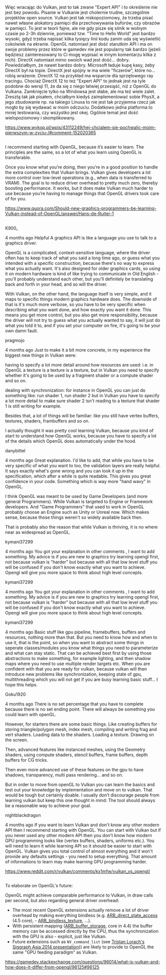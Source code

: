 Więc wracając do Vulkan, jest to tak zwane "Expert API" i to określenie nie jest bez powodu. Pisanie w Vulkanie jest cholernie trudne, szczególnie projektów open source. Vulkan jest tak niskopoziomowy, że trzeba pisać nawet własne alokatory pamięci dla przechowywania buforów, czy obrazów w pamięci. To jest w teorii fajne, ale nie gdy pisze się silnik w wolnym czasie po 2-3h dziennie, ponieważ tzw. "Time to Hello World" jest bardzo wysoki, gdyż trzeba napisać kilka tysięcy linii kodu zanim uda się wyświetlić cokolwiek na ekranie. OpenGL natomiast jest dość starutkim API i ma on swoje problemy przez które w gamedev nie jest popularny tak bardzo (jeżeli będziesz zainteresowany to Ci mogę wypisać w innym komentarzu kilka z nich). DirectX natomiast mimo swoich wad jest dość... dobry. Powiedziałbym, że nawet bardzo dobry. Microsoft ładuje kupę kasy, żeby DirectX był na topie. DirectX jest spójny w ma wiele "ficzerów", które no... robią wrażenie. DirectX 12 na przykład ma wsparcie dla sprzętowego ray tracingu. Chociaż DirectX 12 to też "Expert API" to jednak jest na tyle podobne do wersji 11, że da się z niego łatwiej przesiąść, niż z OpenGL do Vulkana. Zamknięcie tylko na Windowsa jest słabe, ale ma też wiele zalet. Zresztą tak jak pisałem, chciałbym kiedyś zaimplementować sobie PhysX, a jego zbudowanie np. na takiego Linuxa to nie jest tak przyjemna rzecz jak mogło by się wydawać w moim odczuciu. Dodatkowo jedna platforma to mniej testowania, czy wszystko jest okej. Ogólnie temat jest dość wielopoziomowy i skomplikowany.

https://www.wykop.pl/wpis/43112249/hej-chcialem-sie-pochwalic-moim-pierwszym-w-zyciu-/#comment-152020365

##

I recommend starting with OpenGL, because it’s easier to learn. The principles are the same, so a lot of what you learn using OpenGL is transferable.

Once you know what you’re doing, then you’re in a good position to handle the extra complexities that Vulkan brings. Vulkan gives developers a lot more control over low-level operations (e.g., when data is transferred to VRAM). The goal is to reduce driver overhead to pretty much zero, thereby boosting performance. It works, but it does make Vulkan much harder to use because you’re having to manage things that OpenGL drivers took care of for you.

https://www.quora.com/Should-new-graphics-programmers-be-learning-Vulkan-instead-of-OpenGL/answer/Hans-de-Ruiter-1

##

K900\_

4 months ago
Helpful
A graphics API is like a language you use to talk to a graphics driver.

OpenGL is a complicated, context-sensitive language, where the driver often has to keep track of what you said a long time ago, or guess what you intended with a specific construction, because there's no way to express what you actually want. It's also designed for older graphics cards, so using it on modern hardware is kind of like trying to communicate in Old English - you'll probably understand each other, but you'll definitely be translating back and forth in your head, and so will the driver.

With Vulkan, on the other hand, the language itself is very simple, and it maps to specific things modern graphics hardware does. The downside of that is it's much more verbose, so you have to be very specific when describing what you want done, and how exactly you want it done. This means you get more control, but you also get more responsibility, because the driver will not try to guess what you actually wanted to say, it will just do what you told it to, and if you set your computer on fire, it's going to be your own damn fault.

pragmojo

4 months ago
Just to make it a bit more concrete, in my experience the biggest new things in Vulkan were:

having to specify a lot more detail around how resources are used: i.e. in OpenGL a texture is a texture is a texture, but in Vulkan you need to specify whether it's going to be used by a fragment shader or a compute shader and so on.

dealing with synchronization: for instance in OpenGL you can just do something like: run shader 1, run shader 2 but in Vulkan you have to specify a lot more detail to make sure shader 2 isn't reading to a texture that shader 1 is still writing for example.

Besides that, a lot of things will be familiar: like you still have vertex buffers, textures, shaders, frambuffers and so on.

I actually thought it was pretty cool learning Vulkan, because you kind of start to understand how OpenGL works, because you have to specify a lot of the details which OpenGL does automatically under the hood.

danybittel

4 months ago
Great explanation. I'd like to add, that while you have to be very specific of what you want to too, the validation layers are really helpful. It says exactly what's gone wrong and you can look it up in the specification, which after a while is quite readable. This gives you great confidence in your code. Something which is way more "hand wavy" in OpenGL.

I think OpenGL was meant to be used by Game Developers (and more general Programmers). While Vulkan is targeted to Engine or Framework developers. And "Game Programmers" that used to work in OpenGL probably choose an Engine such as Unity or Unreal now. Which makes sense, because those things weren't so widely available back then.

That is probably also the reason that while Vulkan is thriving, it is no where near as widespread as OpenGL.

kymani37299

4 months ago
You got your explanation in other comments , I want to add something. My advice is if you are new to graphics try learning opengl first, not because vulkan is "harder" but because with all that low level stuff you will be confused if you don't know exactly what you want to achieve. Opengl will give you more space to think about high level concepts.

kymani37299

4 months ago
You got your explanation in other comments , I want to add something. My advice is if you are new to graphics try learning opengl first, not because vulkan is "harder" but because with all that low level stuff you will be confused if you don't know exactly what you want to achieve. Opengl will give you more space to think about high level concepts.

kymani37299

4 months ago
Basic stuff like gpu pipeline, framebuffers, buffers and resources, nothing more than that. But you need to know how and when to use it, that is the point, so when you want to abstract some things in seperate classes/modules you know what things you need to parameterize and what can stay static. That can be achieved best first by using those abstractions to make something, for example lighting, and then shadow maps where you need to use multiple render targets etc. When you are confident with that you are ready for vulkan, because vulkan will then introduce new problems like synchronization, keeping state of gpu, multithreading which you will not get if you are busy learning basic stuff... I hope this helps.

Goku1920

4 months ago
There is no set percentage that you have to complete because there is no set ending point. There will always be something you could learn with openGL.

However, for starters there are some basic things. Like creating buffers for storing triangle/polygon mesh, index mesh, compiling and writing frag and vert shaders. Loading data to the shaders. Loading a texture. Drawing on the screen.

Then, advanced features like instanced meshes, using the Geometry shaders, using compute shaders, stencil buffers, frame buffers, depth buffers for CG tricks.

Then even more advanced use of these features on the gpu to have shadows, transparency, multi pass rendering... and so on.

But in order to move from openGL to Vulkan you can learn the basics and test out your knowledge by implementation and move on to vulkan. That would be tough but certainly doable. I usually don’t discourage people from learning vulkan but keep this one thought in mind: The tool should always be a reasonable way to achieve your goal.

nightblackdragon

4 months ago
If you want to learn Vulkan and don't know any other modern API then I recommend starting with OpenGL. You can start with Vulkan but if you never used any other modern API then you don't know how modern GPU programming looks like (vertex buffers, shaders, uniforms etc.). You will need to learn it while learning API so it should be easier to start with OpenGL. Vulkan gives you total control of almost everything and it won't provide any defaults settings - you need to setup everything. That amount of informations to learn may make learning GPU programming harder.

https://www.reddit.com/r/vulkan/comments/kx1mfw/vulkan_vs_opengl/

##

To elaborate on OpenGL's future:

OpenGL might achieve comparable performance to Vulkan, in draw calls per second, but also regarding general driver overhead:

- The most recent OpenGL extensions actually remove a lot of driver overhead by making everything bindless (e.g. [ARB_direct_state_access](https://www.opengl.org/registry/specs/ARB/direct_state_access.txt) (4.5 core), - [ARB_bindless_texture](https://www.opengl.org/registry/specs/ARB/bindless_texture.txt), ...).
- With persistent mapping ([ARB_buffer_storage](https://www.opengl.org/registry/specs/ARB/buffer_storage.txt), core in 4.4) the buffer memory can be accessed directly by the CPU, thus the synchronization with the GPU is also - explicit, just like Vulkan.
- Future extensions such as `NV_command_list` (see [Tristan Lorach's Siggraph Asia 2014 presentation](http://www.slideshare.net/tlorach/opengl-nvidia-commandlistapproaching-zerodriveroverhead))) are likely to provide to OpenGL the same "GPU feeding paradigm" as Vulkan.

https://gamedev.stackexchange.com/questions/96014/what-is-vulkan-and-how-does-it-differ-from-opengl/96125#96125
